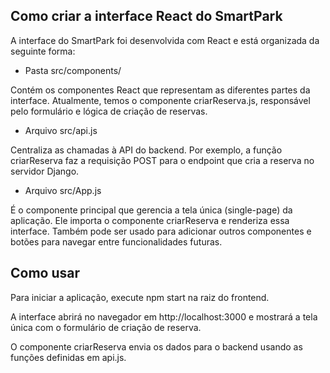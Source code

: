 ## Como criar a interface React do SmartPark

A interface do SmartPark foi desenvolvida com React e está organizada da seguinte forma:

- Pasta src/components/

Contém os componentes React que representam as diferentes partes da interface. Atualmente, temos o componente criarReserva.js, responsável pelo formulário e lógica de criação de reservas.

- Arquivo src/api.js

Centraliza as chamadas à API do backend. Por exemplo, a função criarReserva faz a requisição POST para o endpoint que cria a reserva no servidor Django.

- Arquivo src/App.js

É o componente principal que gerencia a tela única (single-page) da aplicação. Ele importa o componente criarReserva e renderiza essa interface. Também pode ser usado para adicionar outros componentes e botões para navegar entre funcionalidades futuras.

## Como usar

Para iniciar a aplicação, execute npm start na raiz do frontend.

A interface abrirá no navegador em http://localhost:3000 e mostrará a tela única com o formulário de criação de reserva.

O componente criarReserva envia os dados para o backend usando as funções definidas em api.js.